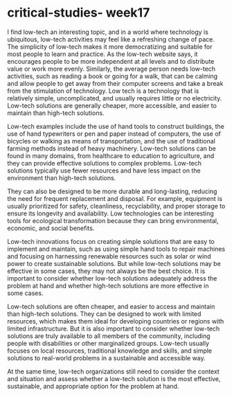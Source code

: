 # critical-studies- week17
I find low-tech an interesting topic, and in a world where technology is ubiquitous, low-tech activities may feel like a refreshing change of pace. The simplicity of low-tech makes it more democratizing and suitable for most people to learn and practice. As the low-tech website says, it encourages people to be more independent at all levels and to distribute value or work more evenly. Similarly, the average person needs low-tech activities, such as reading a book or going for a walk, that can be calming and allow people to get away from their computer screens and take a break from the stimulation of technology. Low tech is a technology that is relatively simple, uncomplicated, and usually requires little or no electricity. Low-tech solutions are generally cheaper, more accessible, and easier to maintain than high-tech solutions.

Low-tech examples include the use of hand tools to construct buildings, the use of hand typewriters or pen and paper instead of computers, the use of bicycles or walking as means of transportation, and the use of traditional farming methods instead of heavy machinery. Low-tech solutions can be found in many domains, from healthcare to education to agriculture, and they can provide effective solutions to complex problems. Low-tech solutions typically use fewer resources and have less impact on the environment than high-tech solutions. 

They can also be designed to be more durable and long-lasting, reducing the need for frequent replacement and disposal. For example, equipment is usually prioritized for safety, cleanliness, recyclability, and proper storage to ensure its longevity and availability. Low technologies can be interesting tools for ecological transformation because they can bring environmental, economic, and social benefits.

Low-tech innovations focus on creating simple solutions that are easy to implement and maintain, such as using simple hand tools to repair machines and focusing on harnessing renewable resources such as solar or wind power to create sustainable solutions. But while low-tech solutions may be effective in some cases, they may not always be the best choice. It is important to consider whether low-tech solutions adequately address the problem at hand and whether high-tech solutions are more effective in some cases.

Low-tech solutions are often cheaper, and easier to access and maintain than high-tech solutions. They can be designed to work with limited resources, which makes them ideal for developing countries or regions with limited infrastructure. But it is also important to consider whether low-tech solutions are truly available to all members of the community, including people with disabilities or other marginalized groups. Low-tech usually focuses on local resources, traditional knowledge and skills, and simple solutions to real-world problems in a sustainable and accessible way.

At the same time, low-tech organizations still need to consider the context and situation and assess whether a low-tech solution is the most effective, sustainable, and appropriate option for the problem at hand.


